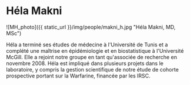 
# Héla Makni

![MH_photo]({{ static_url }}/img/people/makni_h.jpg "Héla Makni, MD, MSc")

Héla a terminé ses études de médecine à l'Université de Tunis et a complété une
maîtrise en épidémiologie et en biostatistique à l'Université McGill. Elle a
rejoint notre groupe en tant qu'associée de recherche en novembre 2008. Héla
est impliqué dans plusieurs projets dans le laboratoire, y compris la gestion
scientifique de notre étude de cohorte prospective portant sur la Warfarine,
financée par les IRSC.
